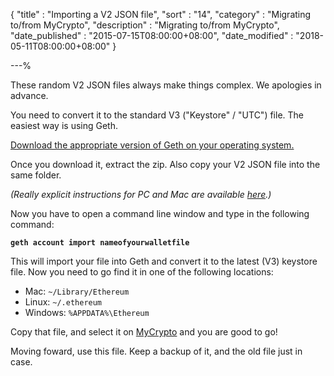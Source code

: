 {
"title"       : "Importing a V2 JSON file",
"sort"        : "14",
"category"    : "Migrating to/from MyCrypto",
"description" : "Migrating to/from MyCrypto",
"date_published" : "2015-07-15T08:00:00+08:00",
"date_modified"  : "2018-05-11T08:00:00+08:00"
}

---%

These random V2 JSON files always make things complex. We apologies in advance.

You need to convert it to the standard V3 ("Keystore" / "UTC") file. The easiest way is using Geth.

[Download the appropriate version of Geth on your operating system.](https://github.com/ethereum/go-ethereum/releases)

Once you download it, extract the zip. Also copy your V2 JSON file into the same folder.

_(Really explicit instructions for PC and Mac are available [here](https://ethereum.stackexchange.com/a/466).)_

Now you have to open a command line window and type in the following command:

**`geth account import nameofyourwalletfile`**

This will import your file into Geth and convert it to the latest (V3) keystore file. Now you need to go find it in one of the following locations:

*   Mac: `~/Library/Ethereum`
*   Linux: `~/.ethereum`
*   Windows: `%APPDATA%\Ethereum`

Copy that file, and select it on [MyCrypto](https://mycrypto.com) and you are good to go!

Moving foward, use this file. Keep a backup of it, and the old file just in case.
